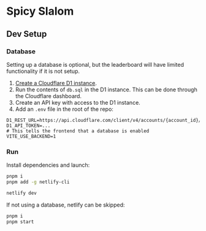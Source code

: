 # Spicy Slalom

## Dev Setup

### Database

Setting up a database is optional, but the leaderboard will have limited functionality if it is not setup.

1. [Create a Cloudflare D1 instance](https://developers.cloudflare.com/d1/get-started/#2-create-a-database).
2. Run the contents of `db.sql` in the D1 instance. This can be done through the Cloudflare dashboard.
3. Create an API key with access to the D1 instance.
4. Add an `.env` file in the root of the repo:

```
D1_REST_URL=https://api.cloudflare.com/client/v4/accounts/{account_id}/d1/database/{database_id}/query
D1_API_TOKEN=...
# This tells the frontend that a database is enabled
VITE_USE_BACKEND=1
```

### Run

Install dependencies and launch:

```sh
pnpm i
pnpm add -g netlify-cli

netlify dev
```

If not using a database, netlify can be skipped:

```sh
pnpm i
pnpm start
```
